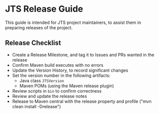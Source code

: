 # JTS Release Guide

This guide is intended for JTS project maintainers, 
to assist them in preparing releases of the project.

## Release Checklist

* Create a Release Milestone, and tag it to Issues and PRs wanted in the release
* Confirm Maven build executes with no errors
* Update the Version History, to record significant changes
* Set the version number in the following artifacts:
  * Java class `JTSVersion`
  * Maven POMs (using the Maven release plugin)
* Review scripts in `bin` to confirm correctness
* Review and update the release notes
* Release to Maven central with the release property and profile ("mvn clean install -Drelease")

